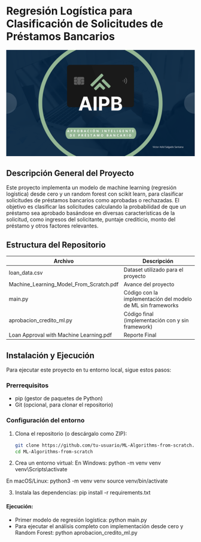 # Regresión Logística para Clasificación de Solicitudes de Préstamos Bancarios

![Presentando AIPB](assets/AIPB.png)

## Descripción General del Proyecto

Este proyecto implementa un modelo de machine learning (regresión logística) desde cero y un random forest con scikit learn, para clasificar solicitudes de préstamos bancarios como aprobadas o rechazadas. El objetivo es clasificar las solicitudes calculando la probabilidad de que un préstamo sea aprobado basándose en diversas características de la solicitud, como ingresos del solicitante, puntaje crediticio, monto del préstamo y otros factores relevantes.

## Estructura del Repositorio


| **Archivo**   | **Descripción**                                              |
|---------------|--------------------------------------------------------------|
| loan_data.csv     | Dataset utilizado para el proyecto          |
| Machine_Learning_Model_From_Scratch.pdf     | Avance del proyecto|
| main.py  | Código con la implementación del modelo de ML sin frameworks   |
| aprobacion_credito_ml.py  | Código final (implementación con y sin framework) |
| Loan Approval with Machine Learning.pdf   | Reporte Final |

## Instalación y Ejecución

Para ejecutar este proyecto en tu entorno local, sigue estos pasos:

### Prerrequisitos

- pip (gestor de paquetes de Python)
- Git (opcional, para clonar el repositorio)

### Configuración del entorno

1. Clona el repositorio (o descárgalo como ZIP):
   ```bash
   git clone https://github.com/tu-usuario/ML-Algorithms-from-scratch.git
   cd ML-Algorithms-from-scratch
   ```
2. Crea un entorno virtual:
En Windows:
python -m venv venv
venv\Scripts\activate

En macOS/Linux:
python3 -m venv venv
source venv/bin/activate

3. Instala las dependencias:
pip install -r requirements.txt

#### Ejecución:
* Primer modelo de regresión logística: python main.py
* Para ejecutar el análisis completo con implementación desde cero y Random Forest: python aprobacion_credito_ml.py

